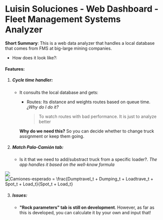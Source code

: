 # Luisin Soluciones - Web Dashboard - Fleet Management Systems Analyzer

**Short Summary**: This is a web data analyzer that handles a local database that comes from FMS at big-large mining companies.
  - How does it look like?:



#### Features:


1. ##### Cycle time handler:
    - It consults the local database and gets:
       * Routes: Its distance and weights routes based on queue time. *¿Why do I do it?*
            > To watch routes with bad performance. It is just to analyze better



        **Why do we need this?** So you can decide whether to change truck assignment or keep them going.

2. ##### Match Pala-Camión tab:

    - Is it that we need to add/substract truck from a specific loader?. *The app handles it based on the well-know formula*


<img src="https://render.githubusercontent.com/render/math?math=e^{i +\pi} =x+1">

<img src="https://latex.codecogs.com/gif.latex?Camiones-esperado&space;=&space;\frac{Dumptravel_t&space;&plus;&space;Dumping_t&space;&plus;&space;Loadtrave_t&space;&plus;&space;Spot_t&space;&plus;&space;Load_t}{Spot_t&space;&plus;&space;Load_t}" title="Camiones-esperado = \frac{Dumptravel_t + Dumping_t + Loadtrave_t + Spot_t + Load_t}{Spot_t + Load_t}" />

3. ##### Issues:

    - **"Rock parameters" tab is still on development**. However, as far as this is developed, you can calculate it by your own and input that!